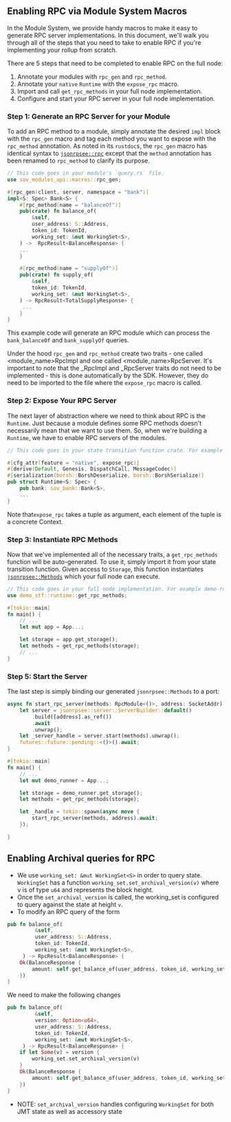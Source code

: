 ## Enabling RPC via Module System Macros

In the Module System, we provide handy macros to make it easy to generate RPC server implementations. In this document,
we'll walk you through all of the steps that you need to take to enable RPC if you're implementing your rollup
from scratch.

There are 5 steps that need to be completed to enable RPC on the full node:

1. Annotate your modules with `rpc_gen` and `rpc_method`.
2. Annotate your `native` `Runtime` with the `expose_rpc` macro.
3. Import and call `get_rpc_methods` in your full node implementation.
4. Configure and start your RPC server in your full node implementation.

### Step 1: Generate an RPC Server for your Module

To add an RPC method to a module, simply annotate the desired `impl` block with the `rpc_gen` macro and tag each
method you want to expose with the `rpc_method` annotation. As noted in its `rustdoc`s, the `rpc_gen` macro
has identical syntax to [`jsonrpsee::rpc`](https://docs.rs/jsonrpsee-proc-macros/0.18.2/jsonrpsee_proc_macros/attr.rpc.html)
except that the `method` annotation has been renamed to `rpc_method` to clarify its purpose.

```rust
// This code goes in your module's `query.rs` file.
use sov_modules_api::macros::rpc_gen;

#[rpc_gen(client, server, namespace = "bank")]
impl<S: Spec> Bank<S> {
    #[rpc_method(name = "balanceOf")]
    pub(crate) fn balance_of(
        &self,
        user_address: S::Address,
        token_id: TokenId,
        working_set: &mut WorkingSet<S>,
    ) ->  RpcResult<BalanceResponse> {
    ...
    }

    #[rpc_method(name = "supplyOf")]
    pub(crate) fn supply_of(
        &self,
        token_id: TokenId,
        working_set: &mut WorkingSet<S>,
    ) -> RpcResult<TotalSupplyResponse> {
     ...
    }
}
```

This example code will generate an RPC module which can process the `bank_balanceOf` and `bank_supplyOf` queries.

Under the hood `rpc_gen` and `rpc_method` create two traits - one called <module_name>RpcImpl and one called <module_name>RpcServer.
It's important to note that the \_RpcImpl and \_RpcServer traits do not need to be implemented - this is done automatically by the SDK.
However, they do need to be imported to the file where the `expose_rpc` macro is called.

### Step 2: Expose Your RPC Server

The next layer of abstraction where we need to think about RPC is the `Runtime`. Just because a module defines
some RPC methods doesn't necessarily mean that we want to use them. So, when we're building a `Runtime`, we have
to enable RPC servers of the modules.

```rust
// This code goes in your state transition function crate. For example demo-stf/runtime.rs

#[cfg_attr(feature = "native", expose_rpc)]
#[derive(Default, Genesis, DispatchCall, MessageCodec)]
#[serialization(borsh::BorshDeserialize, borsh::BorshSerialize)]
pub struct Runtime<S: Spec> {
    pub bank: sov_bank::Bank<S>,
    ...
}
```

Note that`expose_rpc` takes a tuple as argument, each element of the tuple is a concrete Context.

### Step 3: Instantiate RPC Methods

Now that we've implemented all of the necessary traits, a `get_rpc_methods` function will be auto-generated.
To use it, simply import it from your state transition function. Given access to `Storage`, this function instantiates
[`jsonrpsee::Methods`](https://docs.rs/jsonrpsee/latest/jsonrpsee/struct.Methods.html) which your full node can
execute.

```rust
// This code goes in your full node implementation. For example demo-rollup/main.rs
use demo_stf::runtime::get_rpc_methods;

#[tokio::main]
fn main() {
	// ...
    let mut app = App...;

    let storage = app.get_storage();
    let methods = get_rpc_methods(storage);
	// ...
}
```

### Step 5: Start the Server

The last step is simply binding our generated `jsonrpsee::Methods` to a port:

```rust
async fn start_rpc_server(methods: RpcModule<()>, address: SocketAddr) {
    let server = jsonrpsee::server::ServerBuilder::default()
        .build([address].as_ref())
        .await
        .unwrap();
    let _server_handle = server.start(methods).unwrap();
    futures::future::pending::<()>().await;
}

#[tokio::main]
fn main() {
	// ...
    let mut demo_runner = App...;

    let storage = demo_runner.get_storage();
    let methods = get_rpc_methods(storage);

    let _handle = tokio::spawn(async move {
        start_rpc_server(methods, address).await;
    });

}
```

## Enabling Archival queries for RPC

- We use `working_set: &mut WorkingSet<S>` in order to query state. `WorkingSet` has a function `working_set.set_archival_version(v)` where v is of type `u64` and represents the block height.
- Once the `set_archival_version` is called, the working_set is configured to query against the state at height `v`.
- To modify an RPC query of the form

```rust
pub fn balance_of(
         &self,
         user_address: S::Address,
         token_id: TokenId,
         working_set: &mut WorkingSet<S>,
     ) -> RpcResult<BalanceResponse> {
    Ok(BalanceResponse {
        amount: self.get_balance_of(user_address, token_id, working_set),
    })
}
```

We need to make the following changes

```rust
pub fn balance_of(
         &self,
         version: Option<u64>,
         user_address: S::Address,
         token_id: TokenId,
         working_set: &mut WorkingSet<S>,
     ) -> RpcResult<BalanceResponse> {
    if let Some(v) = version {
        working_set.set_archival_version(v)
    }
    Ok(BalanceResponse {
        amount: self.get_balance_of(user_address, token_id, working_set),
    })
}
```

- NOTE: `set_archival_version` handles configuring `WorkingSet` for both JMT state as well as accessory state
